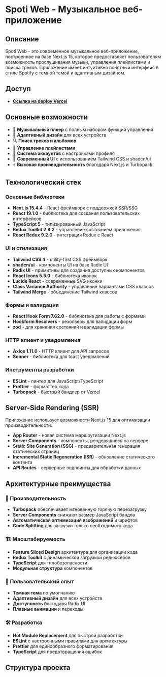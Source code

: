 # Spoti Web - Музыкальное веб-приложение

## Описание

Spoti Web - это современное музыкальное веб-приложение, построенное на базе Next.js 15, которое предоставляет пользователям возможность прослушивания музыки, управления плейлистами и поиска треков. Приложение имеет интуитивно понятный интерфейс в стиле Spotify с темной темой и адаптивным дизайном.

## Доступ

- **[Ссылка на deploy Vercel](https://spoti-web.vercel.app/home)**

## Основные возможности

- 🎵 **Музыкальный плеер** с полным набором функций управления
- 📱 **Адаптивный дизайн** для всех устройств
- 🔍 **Поиск треков и альбомов**
- 📂 **Управление плейлистами**
- 👤 **Система аккаунтов** с настройками профиля
- 🎨 **Современный UI** с использованием Tailwind CSS и shadcn/ui
- ⚡ **Высокая производительность** благодаря Next.js и Turbopack

## Технологический стек

### Основные библиотеки

- **Next.js 15.4.4** - React фреймворк с поддержкой SSR/SSG
- **React 19.1.0** - библиотека для создания пользовательских интерфейсов
- **TypeScript 5** - типизированный JavaScript
- **Redux Toolkit 2.8.2** - управление состоянием приложения
- **React Redux 9.2.0** - интеграция Redux с React

### UI и стилизация

- **Tailwind CSS 4** - utility-first CSS фреймворк
- **shadcn/ui** - компоненты UI на базе Radix UI
- **Radix UI** - примитивы для создания доступных компонентов
- **React Icons 5.5.0** - библиотека иконок
- **Lucide React** - современные SVG иконки
- **Class Variance Authority** - управление вариантами CSS классов
- **Tailwind Merge** - объединение Tailwind классов

### Формы и валидация

- **React Hook Form 7.62.0** - библиотека для работы с формами
- **Hookform Resolvers** - резолверы для валидации форм
- **zod** - для хранения состояний и валидации формы

### HTTP клиент и уведомления

- **Axios 1.11.0** - HTTP клиент для API запросов
- **Sonner** - библиотека для toast уведомлений

### Инструменты разработки

- **ESLint** - линтер для JavaScript/TypeScript
- **Prettier** - форматтер кода
- **Turbopack** - быстрый бандлер от Vercel

## Server-Side Rendering (SSR)

Приложение использует возможности Next.js 15 для оптимизации производительности:

- **App Router** - новая система маршрутизации Next.js
- **Server Components** - компоненты, рендерящиеся на сервере
- **Static Site Generation (SSG)** - предварительная генерация статических страниц
- **Incremental Static Regeneration (ISR)** - обновление статического контента
- **API Routes** - серверные эндпоинты для обработки данных

## Архитектурные преимущества

### 🚀 Производительность

- **Turbopack** обеспечивает мгновенную горячую перезагрузку
- **Server Components** снижают размер JavaScript бандла
- **Автоматическая оптимизация изображений** и шрифтов
- **Code Splitting** для загрузки только необходимого кода

### 🏗️ Масштабируемость

- **Feature Sliced Design** архитектура для организации кода
- **Redux Toolkit** с динамической загрузкой редьюсеров
- **TypeScript** для типобезопасности
- **Модульная структура** компонентов

### 🎨 Пользовательский опыт

- **Темная тема** по умолчанию
- **Адаптивный дизайн** для всех устройств
- **Доступность** благодаря Radix UI
- **Плавные анимации** и переходы

### 🛠️ Разработка

- **Hot Module Replacement** для быстрой разработки
- **ESLint** с настроенными правилами для архитектуры
- **Prettier** для единообразного форматирования
- **TypeScript** для предотвращения ошибок

## Структура проекта
